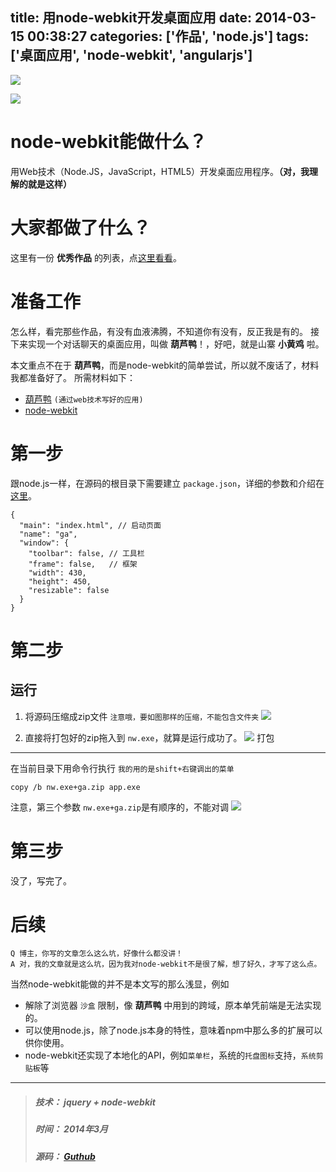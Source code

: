 title: 用node-webkit开发桌面应用
date: 2014-03-15 00:38:27
categories: ['作品', 'node.js']
tags: ['桌面应用', 'node-webkit', 'angularjs']
---
![](/images/ga1.jpg)

![](/images/ga5.gif)

<!-- more -->

node-webkit能做什么？
===
用Web技术（Node.JS，JavaScript，HTML5）开发桌面应用程序。**（对，我理解的就是这样）**

大家都做了什么？
===
这里有一份 **优秀作品** 的列表，点[这里看看](https://github.com/rogerwang/node-webkit/wiki/List-of-apps-and-companies-using-node-webkit)。

准备工作
===
怎么样，看完那些作品，有没有血液沸腾，不知道你有没有，反正我是有的。
接下来实现一个对话聊天的桌面应用，叫做 **葫芦鸭**！，好吧，就是山寨 **小黄鸡** 啦。

本文重点不在于 **葫芦鸭**，而是node-webkit的简单尝试，所以就不废话了，材料我都准备好了。
所需材料如下：

- [葫芦鸭](https://github.com/think2011/node-webkit-example.git) `(通过web技术写好的应用)`
- [node-webkit](https://github.com/rogerwang/node-webkit)

第一步
===
跟node.js一样，在源码的根目录下需要建立 `package.json`，详细的参数和介绍在[这里](https://github.com/rogerwang/node-webkit/wiki/Manifest-format)。
```
{
  "main": "index.html", // 启动页面
  "name": "ga",
  "window": {
    "toolbar": false, // 工具栏
    "frame": false,   // 框架
    "width": 430,
    "height": 450,
    "resizable": false  
  }
}
```

第二步
===
运行
---
1. 将源码压缩成zip文件 `注意哦，要如图那样的压缩，不能包含文件夹`
![](/images/ga2.gif)

2. 直接将打包好的zip拖入到 `nw.exe`，就算是运行成功了。
![](/images/ga3.gif)
打包
---
在当前目录下用命令行执行 `我的用的是shift+右键调出的菜单`

    copy /b nw.exe+ga.zip app.exe

注意，第三个参数 `nw.exe+ga.zip`是有顺序的，不能对调
![](/images/ga4.gif)

第三步
===
没了，写完了。

后续
===
	Q 博主，你写的文章怎么这么坑，好像什么都没讲！
	A 对，我的文章就是这么坑，因为我对node-webkit不是很了解，想了好久，才写了这么点。
当然node-webkit能做的并不是本文写的那么浅显，例如

- 解除了浏览器 `沙盒` 限制，像 **葫芦鸭** 中用到的跨域，原本单凭前端是无法实现的。
- 可以使用node.js，除了node.js本身的特性，意味着npm中那么多的扩展可以供你使用。
- node-webkit还实现了本地化的API，例如`菜单栏`，系统的`托盘图标`支持，`系统剪贴板`等


---
> ##### 技术： jquery + node-webkit
> ##### 时间： 2014年3月
> ##### 源码： [Guthub](https://github.com/think2011/node-webkit-example.git)


